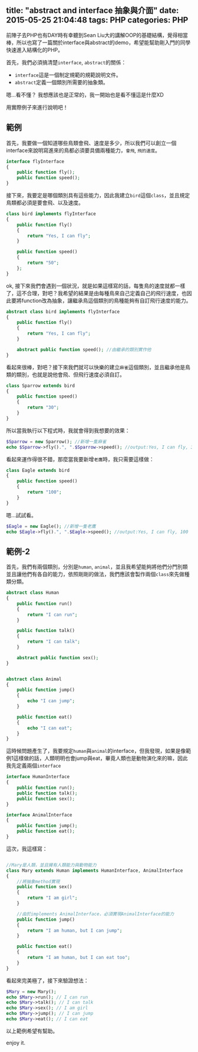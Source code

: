 title: "abstract and interface 抽象與介面"
date: 2015-05-25 21:04:48
tags: PHP
categories: PHP
---
前陣子去PHP也有DAY時有幸聽到Sean Liu大的講解OOP的基礎結構，覺得相當棒，所以也寫了一篇關於interface與abstract的demo，希望能幫助剛入門的同學快速進入結構化的PHP。

<!-- more -->

首先，我們必須搞清楚`interface`, `abstract`的關係：

* `interface`這是一個制定規範的規範說明文件。
* `abstract`定義一個類別所需要的抽象類。

嗯...看不懂？
我想應該也是正常的，我一開始也是看不懂這是什麼XD

用實際例子來進行說明吧！

## 範例
首先，我要做一個知道哪些鳥類會飛、速度是多少，所以我們可以創立一個interface來說明寫進來的鳥都必須要具備兩種能力，`會飛`, `飛的速度`。

``` php
interface flyInterface
{
    public function fly();
    public function speed();
}

```

接下來，我要定是哪個類別具有這些能力，因此我建立`bird`這個`class`，並且規定鳥類都必須是要會飛、以及速度。

``` php
class bird implements flyInterface
{
    public function fly()
    {
        return "Yes, I can fly";
    }

    public function speed()
    {
        return "50";
    };
}

```

ok, 接下來我們會遇到一個狀況，就是如果這樣寫的話，每隻鳥的速度就都一樣了，這不合理，對吧？我希望的結果是由每種鳥來自己定義自己的飛行速度，也因此要將function改為抽象，讓繼承鳥這個類別的鳥種能夠有自訂飛行速度的能力。

``` php
abstract class bird implements flyInterface
{
    public function fly()
    {
        return "Yes, I can fly";
    }

    abstract public function speed(); //由繼承的類別實作他
}

```

看起來很棒，對吧？接下來我們就可以快樂的建立`麻雀`這個類別，並且繼承他是鳥類的類別，也就是說他會飛、但飛行速度必須自訂。


``` php
class Sparrow extends bird
{
    public function speed()
    {
        return "30";
    }
}
```

所以當我執行以下程式時，我就會得到我想要的效果：

``` php
$Sparrow = new Sparrow(); //新增一隻麻雀
echo $Sparrow->fly().", ".$Sparrow->speed(); //output:Yes, I can fly, 30
```

看起來運作得很不錯，那麼當我要新增`老鷹`時，我只需要這樣做：

``` php
class Eagle extends bird
{
    public function speed()
    {
        return "100";
    }
}
```
嗯...試試看。

``` php
$Eagle = new Eagle(); //新增一隻老鷹
echo $Eagle->fly().", ".$Eagle->speed(); //output:Yes, I can fly, 100
```

## 範例-2

首先，我們有兩個類別，分別是`human`, `animal`，並且我希望能夠將他們分門別類並且讓他們有各自的能力，依照剛剛的做法，我們應該會製作兩個`class`來先做種類分類。

``` php
abstract class Human
{
    public function run()
    {
        return "I can run";
    }

    public function talk()
    {
        return "I can talk";
    }

    abstract public function sex();
}


abstract class Animal
{
    public function jump()
    {
        echo "I can jump";
    }

    public function eat()
    {
        echo "I can eat";
    }
}
```

這時候問題產生了，我要規定`human`與`animal`的interface，但我發現，如果是像範例1這樣做的話，人類明明也會jump與eat，畢竟人類也是動物演化來的嘛，因此我先定義兩個`interface`

``` php
interface HumanInterface
{
    public function run();
    public function talk();
    public function sex();
}

interface AnimalInterface
{
    public function jump();
    public function eat();
}
```

這次，我這樣寫：
``` php

//Mary是人類，並且擁有人類能力與動物能力
class Mary extends Human implements HumanInterface, AnimalInterface
{
    //將抽象method實現
    public function sex()
    {
        return "I am girl";
    }

    //由於implements AnimalInterface，必須實現AnimalInterface的能力
    public function jump()
    {
        return "I am human, but I can jump";
    }

    public function eat()
    {
        return "I am human, but I can eat too";
    }
}

```

看起來完美極了，接下來驗證想法：
``` php
$Mary = new Mary();
echo $Mary->run(); // I can run
echo $Mary->talk(); // I can talk
echo $Mary->sex(); // I am girl
echo $Mary->jump(); // I can jump
echo $Mary->eat(); // I can eat
```

以上範例希望有幫助。

enjoy it.
